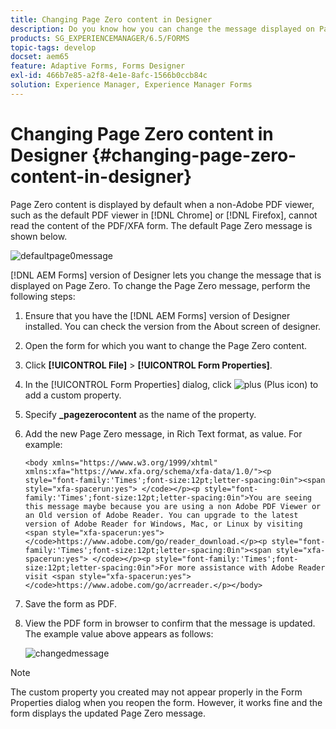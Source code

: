```yaml
---
title: Changing Page Zero content in Designer
description: Do you know how you can change the message displayed on Page Zero of an XFA PDF when viewing it in a non-Adobe PDF viewer?
products: SG_EXPERIENCEMANAGER/6.5/FORMS
topic-tags: develop
docset: aem65
feature: Adaptive Forms, Forms Designer
exl-id: 466b7e85-a2f8-4e1e-8afc-1566b0ccb84c
solution: Experience Manager, Experience Manager Forms
---
```

# Changing Page Zero content in Designer {#changing-page-zero-content-in-designer}

Page Zero content is displayed by default when a non-Adobe PDF viewer, such as the default PDF viewer in [!DNL Chrome] or [!DNL Firefox], cannot read the content of the PDF/XFA form. The default Page Zero message is shown below.

![defaultpage0message](assets/defaultpage0message.png)

[!DNL AEM Forms] version of Designer lets you change the message that is displayed on Page Zero. To change the Page Zero message, perform the following steps:

1. Ensure that you have the [!DNL AEM Forms] version of Designer installed. You can check the version from the About screen of designer.

1. Open the form for which you want to change the Page Zero content.

1. Click **[!UICONTROL File]** &gt; **[!UICONTROL Form Properties]**.

1. In the [!UICONTROL Form Properties] dialog, click ![plus](assets/plus.png) (Plus icon) to add a custom property.

1. Specify **_pagezerocontent** as the name of the property.
1. Add the new Page Zero message, in Rich Text format, as value. For example:


   `<body xmlns="https://www.w3.org/1999/xhtml" xmlns:xfa="https://www.xfa.org/schema/xfa-data/1.0/"><p style="font-family:'Times';font-size:12pt;letter-spacing:0in"><span style="xfa-spacerun:yes"> </code></p><p style="font-family:'Times';font-size:12pt;letter-spacing:0in">You are seeing this message maybe because you are using a non Adobe PDF Viewer or an Old version of Adobe Reader. You can upgrade to the latest version of Adobe Reader for Windows, Mac, or Linux by visiting <span style="xfa-spacerun:yes"> </code>https://www.adobe.com/go/reader_download.</p><p style="font-family:'Times';font-size:12pt;letter-spacing:0in"><span style="xfa-spacerun:yes"> </code></p><p style="font-family:'Times';font-size:12pt;letter-spacing:0in">For more assistance with Adobe Reader visit <span style="xfa-spacerun:yes"> </code>https://www.adobe.com/go/acrreader.</p></body>`

1. Save the form as PDF.

1. View the PDF form in browser to confirm that the message is updated. The example value above appears as follows:

   ![changedmessage](assets/changedmessage.png)

>[!NOTE]
>
>The custom property you created may not appear properly in the Form Properties dialog when you reopen the form. However, it works fine and the form displays the updated Page Zero message.

